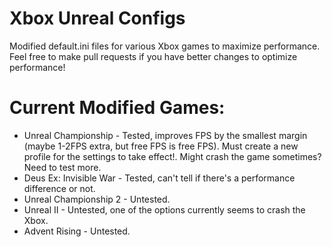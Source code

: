 # Xbox Unreal Configs
Modified default.ini files for various Xbox games to maximize performance. Feel free to make pull requests if you have better changes to optimize performance!

# Current Modified Games:
- Unreal Championship - Tested, improves FPS by the smallest margin (maybe 1-2FPS extra, but free FPS is free FPS). Must create a new profile for the settings to take effect!. Might crash the game sometimes? Need to test more.
- Deus Ex: Invisible War - Tested, can't tell if there's a performance difference or not.
- Unreal Championship 2 - Untested.
- Unreal II - Untested, one of the options currently seems to crash the Xbox.
- Advent Rising - Untested.
